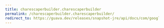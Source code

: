 ```yaml
---
title: charescaperbuilder.charescaperbuilder
permalink: /charescaperbuilder.charescaperbuilder/
redirect_to: https://guava.dev/releases/snapshot-jre/api/docs/com/google/common/escape/CharEscaperBuilder.html#CharEscaperBuilder--
---
```

